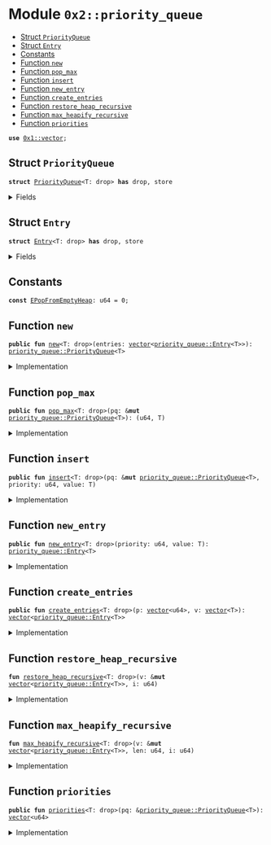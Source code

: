 
<a name="0x2_priority_queue"></a>

# Module `0x2::priority_queue`



-  [Struct `PriorityQueue`](#0x2_priority_queue_PriorityQueue)
-  [Struct `Entry`](#0x2_priority_queue_Entry)
-  [Constants](#@Constants_0)
-  [Function `new`](#0x2_priority_queue_new)
-  [Function `pop_max`](#0x2_priority_queue_pop_max)
-  [Function `insert`](#0x2_priority_queue_insert)
-  [Function `new_entry`](#0x2_priority_queue_new_entry)
-  [Function `create_entries`](#0x2_priority_queue_create_entries)
-  [Function `restore_heap_recursive`](#0x2_priority_queue_restore_heap_recursive)
-  [Function `max_heapify_recursive`](#0x2_priority_queue_max_heapify_recursive)
-  [Function `priorities`](#0x2_priority_queue_priorities)


<pre><code><b>use</b> <a href="../../dependencies/move-stdlib/vector.md#0x1_vector">0x1::vector</a>;
</code></pre>



<a name="0x2_priority_queue_PriorityQueue"></a>

## Struct `PriorityQueue`



<pre><code><b>struct</b> <a href="../../dependencies/sui-framework/priority_queue.md#0x2_priority_queue_PriorityQueue">PriorityQueue</a>&lt;T: drop&gt; <b>has</b> drop, store
</code></pre>



<details>
<summary>Fields</summary>


<dl>
<dt>
<code>entries: <a href="../../dependencies/move-stdlib/vector.md#0x1_vector">vector</a>&lt;<a href="../../dependencies/sui-framework/priority_queue.md#0x2_priority_queue_Entry">priority_queue::Entry</a>&lt;T&gt;&gt;</code>
</dt>
<dd>

</dd>
</dl>


</details>

<a name="0x2_priority_queue_Entry"></a>

## Struct `Entry`



<pre><code><b>struct</b> <a href="../../dependencies/sui-framework/priority_queue.md#0x2_priority_queue_Entry">Entry</a>&lt;T: drop&gt; <b>has</b> drop, store
</code></pre>



<details>
<summary>Fields</summary>


<dl>
<dt>
<code>priority: u64</code>
</dt>
<dd>

</dd>
<dt>
<code>value: T</code>
</dt>
<dd>

</dd>
</dl>


</details>

<a name="@Constants_0"></a>

## Constants


<a name="0x2_priority_queue_EPopFromEmptyHeap"></a>



<pre><code><b>const</b> <a href="../../dependencies/sui-framework/priority_queue.md#0x2_priority_queue_EPopFromEmptyHeap">EPopFromEmptyHeap</a>: u64 = 0;
</code></pre>



<a name="0x2_priority_queue_new"></a>

## Function `new`



<pre><code><b>public</b> <b>fun</b> <a href="../../dependencies/sui-framework/priority_queue.md#0x2_priority_queue_new">new</a>&lt;T: drop&gt;(entries: <a href="../../dependencies/move-stdlib/vector.md#0x1_vector">vector</a>&lt;<a href="../../dependencies/sui-framework/priority_queue.md#0x2_priority_queue_Entry">priority_queue::Entry</a>&lt;T&gt;&gt;): <a href="../../dependencies/sui-framework/priority_queue.md#0x2_priority_queue_PriorityQueue">priority_queue::PriorityQueue</a>&lt;T&gt;
</code></pre>



<details>
<summary>Implementation</summary>


<pre><code><b>public</b> <b>fun</b> <a href="../../dependencies/sui-framework/priority_queue.md#0x2_priority_queue_new">new</a>&lt;T: drop&gt;(<b>mut</b> entries: <a href="../../dependencies/move-stdlib/vector.md#0x1_vector">vector</a>&lt;<a href="../../dependencies/sui-framework/priority_queue.md#0x2_priority_queue_Entry">Entry</a>&lt;T&gt;&gt;) : <a href="../../dependencies/sui-framework/priority_queue.md#0x2_priority_queue_PriorityQueue">PriorityQueue</a>&lt;T&gt; {
    <b>let</b> len = <a href="../../dependencies/move-stdlib/vector.md#0x1_vector_length">vector::length</a>(&entries);
    <b>let</b> <b>mut</b> i = len / 2;
    // Max heapify from the first node that is a parent (node at len / 2).
    <b>while</b> (i &gt; 0) {
        i = i - 1;
        <a href="../../dependencies/sui-framework/priority_queue.md#0x2_priority_queue_max_heapify_recursive">max_heapify_recursive</a>(&<b>mut</b> entries, len, i);
    };
    <a href="../../dependencies/sui-framework/priority_queue.md#0x2_priority_queue_PriorityQueue">PriorityQueue</a> { entries }
}
</code></pre>



</details>

<a name="0x2_priority_queue_pop_max"></a>

## Function `pop_max`



<pre><code><b>public</b> <b>fun</b> <a href="../../dependencies/sui-framework/priority_queue.md#0x2_priority_queue_pop_max">pop_max</a>&lt;T: drop&gt;(pq: &<b>mut</b> <a href="../../dependencies/sui-framework/priority_queue.md#0x2_priority_queue_PriorityQueue">priority_queue::PriorityQueue</a>&lt;T&gt;): (u64, T)
</code></pre>



<details>
<summary>Implementation</summary>


<pre><code><b>public</b> <b>fun</b> <a href="../../dependencies/sui-framework/priority_queue.md#0x2_priority_queue_pop_max">pop_max</a>&lt;T: drop&gt;(pq: &<b>mut</b> <a href="../../dependencies/sui-framework/priority_queue.md#0x2_priority_queue_PriorityQueue">PriorityQueue</a>&lt;T&gt;) : (u64, T) {
    <b>let</b> len = <a href="../../dependencies/move-stdlib/vector.md#0x1_vector_length">vector::length</a>(&pq.entries);
    <b>assert</b>!(len &gt; 0, <a href="../../dependencies/sui-framework/priority_queue.md#0x2_priority_queue_EPopFromEmptyHeap">EPopFromEmptyHeap</a>);
    // Swap the max element <b>with</b> the last element in the entries and remove the max element.
    <b>let</b> <a href="../../dependencies/sui-framework/priority_queue.md#0x2_priority_queue_Entry">Entry</a> { priority, value } = <a href="../../dependencies/move-stdlib/vector.md#0x1_vector_swap_remove">vector::swap_remove</a>(&<b>mut</b> pq.entries, 0);
    // Now the max heap property <b>has</b> been violated at the root node, but nowhere <b>else</b>
    // so we call max heapify on the root node.
    <a href="../../dependencies/sui-framework/priority_queue.md#0x2_priority_queue_max_heapify_recursive">max_heapify_recursive</a>(&<b>mut</b> pq.entries, len - 1, 0);
    (priority, value)
}
</code></pre>



</details>

<a name="0x2_priority_queue_insert"></a>

## Function `insert`



<pre><code><b>public</b> <b>fun</b> <a href="../../dependencies/sui-framework/priority_queue.md#0x2_priority_queue_insert">insert</a>&lt;T: drop&gt;(pq: &<b>mut</b> <a href="../../dependencies/sui-framework/priority_queue.md#0x2_priority_queue_PriorityQueue">priority_queue::PriorityQueue</a>&lt;T&gt;, priority: u64, value: T)
</code></pre>



<details>
<summary>Implementation</summary>


<pre><code><b>public</b> <b>fun</b> <a href="../../dependencies/sui-framework/priority_queue.md#0x2_priority_queue_insert">insert</a>&lt;T: drop&gt;(pq: &<b>mut</b> <a href="../../dependencies/sui-framework/priority_queue.md#0x2_priority_queue_PriorityQueue">PriorityQueue</a>&lt;T&gt;, priority: u64, value: T) {
    <a href="../../dependencies/move-stdlib/vector.md#0x1_vector_push_back">vector::push_back</a>(&<b>mut</b> pq.entries, <a href="../../dependencies/sui-framework/priority_queue.md#0x2_priority_queue_Entry">Entry</a> { priority, value});
    <b>let</b> index = <a href="../../dependencies/move-stdlib/vector.md#0x1_vector_length">vector::length</a>(&pq.entries) - 1;
    <a href="../../dependencies/sui-framework/priority_queue.md#0x2_priority_queue_restore_heap_recursive">restore_heap_recursive</a>(&<b>mut</b> pq.entries, index);
}
</code></pre>



</details>

<a name="0x2_priority_queue_new_entry"></a>

## Function `new_entry`



<pre><code><b>public</b> <b>fun</b> <a href="../../dependencies/sui-framework/priority_queue.md#0x2_priority_queue_new_entry">new_entry</a>&lt;T: drop&gt;(priority: u64, value: T): <a href="../../dependencies/sui-framework/priority_queue.md#0x2_priority_queue_Entry">priority_queue::Entry</a>&lt;T&gt;
</code></pre>



<details>
<summary>Implementation</summary>


<pre><code><b>public</b> <b>fun</b> <a href="../../dependencies/sui-framework/priority_queue.md#0x2_priority_queue_new_entry">new_entry</a>&lt;T: drop&gt;(priority: u64, value: T): <a href="../../dependencies/sui-framework/priority_queue.md#0x2_priority_queue_Entry">Entry</a>&lt;T&gt; {
    <a href="../../dependencies/sui-framework/priority_queue.md#0x2_priority_queue_Entry">Entry</a> { priority, value }
}
</code></pre>



</details>

<a name="0x2_priority_queue_create_entries"></a>

## Function `create_entries`



<pre><code><b>public</b> <b>fun</b> <a href="../../dependencies/sui-framework/priority_queue.md#0x2_priority_queue_create_entries">create_entries</a>&lt;T: drop&gt;(p: <a href="../../dependencies/move-stdlib/vector.md#0x1_vector">vector</a>&lt;u64&gt;, v: <a href="../../dependencies/move-stdlib/vector.md#0x1_vector">vector</a>&lt;T&gt;): <a href="../../dependencies/move-stdlib/vector.md#0x1_vector">vector</a>&lt;<a href="../../dependencies/sui-framework/priority_queue.md#0x2_priority_queue_Entry">priority_queue::Entry</a>&lt;T&gt;&gt;
</code></pre>



<details>
<summary>Implementation</summary>


<pre><code><b>public</b> <b>fun</b> <a href="../../dependencies/sui-framework/priority_queue.md#0x2_priority_queue_create_entries">create_entries</a>&lt;T: drop&gt;(<b>mut</b> p: <a href="../../dependencies/move-stdlib/vector.md#0x1_vector">vector</a>&lt;u64&gt;, <b>mut</b> v: <a href="../../dependencies/move-stdlib/vector.md#0x1_vector">vector</a>&lt;T&gt;): <a href="../../dependencies/move-stdlib/vector.md#0x1_vector">vector</a>&lt;<a href="../../dependencies/sui-framework/priority_queue.md#0x2_priority_queue_Entry">Entry</a>&lt;T&gt;&gt; {
    <b>let</b> len = <a href="../../dependencies/move-stdlib/vector.md#0x1_vector_length">vector::length</a>(&p);
    <b>assert</b>!(<a href="../../dependencies/move-stdlib/vector.md#0x1_vector_length">vector::length</a>(&v) == len, 0);
    <b>let</b> <b>mut</b> res = <a href="../../dependencies/move-stdlib/vector.md#0x1_vector_empty">vector::empty</a>();
    <b>let</b> <b>mut</b> i = 0;
    <b>while</b> (i &lt; len) {
        <b>let</b> priority = <a href="../../dependencies/move-stdlib/vector.md#0x1_vector_remove">vector::remove</a>(&<b>mut</b> p, 0);
        <b>let</b> value = <a href="../../dependencies/move-stdlib/vector.md#0x1_vector_remove">vector::remove</a>(&<b>mut</b> v, 0);
        <a href="../../dependencies/move-stdlib/vector.md#0x1_vector_push_back">vector::push_back</a>(&<b>mut</b> res, <a href="../../dependencies/sui-framework/priority_queue.md#0x2_priority_queue_Entry">Entry</a> { priority, value });
        i = i + 1;
    };
    res
}
</code></pre>



</details>

<a name="0x2_priority_queue_restore_heap_recursive"></a>

## Function `restore_heap_recursive`



<pre><code><b>fun</b> <a href="../../dependencies/sui-framework/priority_queue.md#0x2_priority_queue_restore_heap_recursive">restore_heap_recursive</a>&lt;T: drop&gt;(v: &<b>mut</b> <a href="../../dependencies/move-stdlib/vector.md#0x1_vector">vector</a>&lt;<a href="../../dependencies/sui-framework/priority_queue.md#0x2_priority_queue_Entry">priority_queue::Entry</a>&lt;T&gt;&gt;, i: u64)
</code></pre>



<details>
<summary>Implementation</summary>


<pre><code><b>fun</b> <a href="../../dependencies/sui-framework/priority_queue.md#0x2_priority_queue_restore_heap_recursive">restore_heap_recursive</a>&lt;T: drop&gt;(v: &<b>mut</b> <a href="../../dependencies/move-stdlib/vector.md#0x1_vector">vector</a>&lt;<a href="../../dependencies/sui-framework/priority_queue.md#0x2_priority_queue_Entry">Entry</a>&lt;T&gt;&gt;, i: u64) {
    <b>if</b> (i == 0) {
        <b>return</b>
    };
    <b>let</b> parent = (i - 1) / 2;

    // If new elem is greater than its parent, swap them and recursively
    // do the restoration upwards.
    <b>if</b> (<a href="../../dependencies/move-stdlib/vector.md#0x1_vector_borrow">vector::borrow</a>(v, i).priority &gt; <a href="../../dependencies/move-stdlib/vector.md#0x1_vector_borrow">vector::borrow</a>(v, parent).priority) {
        <a href="../../dependencies/move-stdlib/vector.md#0x1_vector_swap">vector::swap</a>(v, i, parent);
        <a href="../../dependencies/sui-framework/priority_queue.md#0x2_priority_queue_restore_heap_recursive">restore_heap_recursive</a>(v, parent);
    }
}
</code></pre>



</details>

<a name="0x2_priority_queue_max_heapify_recursive"></a>

## Function `max_heapify_recursive`



<pre><code><b>fun</b> <a href="../../dependencies/sui-framework/priority_queue.md#0x2_priority_queue_max_heapify_recursive">max_heapify_recursive</a>&lt;T: drop&gt;(v: &<b>mut</b> <a href="../../dependencies/move-stdlib/vector.md#0x1_vector">vector</a>&lt;<a href="../../dependencies/sui-framework/priority_queue.md#0x2_priority_queue_Entry">priority_queue::Entry</a>&lt;T&gt;&gt;, len: u64, i: u64)
</code></pre>



<details>
<summary>Implementation</summary>


<pre><code><b>fun</b> <a href="../../dependencies/sui-framework/priority_queue.md#0x2_priority_queue_max_heapify_recursive">max_heapify_recursive</a>&lt;T: drop&gt;(v: &<b>mut</b> <a href="../../dependencies/move-stdlib/vector.md#0x1_vector">vector</a>&lt;<a href="../../dependencies/sui-framework/priority_queue.md#0x2_priority_queue_Entry">Entry</a>&lt;T&gt;&gt;, len: u64, i: u64) {
    <b>if</b> (len == 0) {
        <b>return</b>
    };
    <b>assert</b>!(i &lt; len, 1);
    <b>let</b> left = i * 2 + 1;
    <b>let</b> right = left + 1;
    <b>let</b> <b>mut</b> max = i;
    // Find the node <b>with</b> highest priority among node `i` and its two children.
    <b>if</b> (left &lt; len && <a href="../../dependencies/move-stdlib/vector.md#0x1_vector_borrow">vector::borrow</a>(v, left).priority&gt; <a href="../../dependencies/move-stdlib/vector.md#0x1_vector_borrow">vector::borrow</a>(v, max).priority) {
        max = left;
    };
    <b>if</b> (right &lt; len && <a href="../../dependencies/move-stdlib/vector.md#0x1_vector_borrow">vector::borrow</a>(v, right).priority &gt; <a href="../../dependencies/move-stdlib/vector.md#0x1_vector_borrow">vector::borrow</a>(v, max).priority) {
        max = right;
    };
    // If the parent node (node `i`) doesn't have the highest priority, we swap the parent <b>with</b> the
    // max priority node.
    <b>if</b> (max != i) {
        <a href="../../dependencies/move-stdlib/vector.md#0x1_vector_swap">vector::swap</a>(v, max, i);
        // After the swap, we have restored the property at node `i` but now the max heap property
        // may be violated at node `max` since this node now <b>has</b> a new value. So we need <b>to</b> now
        // max heapify the subtree rooted at node `max`.
        <a href="../../dependencies/sui-framework/priority_queue.md#0x2_priority_queue_max_heapify_recursive">max_heapify_recursive</a>(v, len, max);
    }
}
</code></pre>



</details>

<a name="0x2_priority_queue_priorities"></a>

## Function `priorities`



<pre><code><b>public</b> <b>fun</b> <a href="../../dependencies/sui-framework/priority_queue.md#0x2_priority_queue_priorities">priorities</a>&lt;T: drop&gt;(pq: &<a href="../../dependencies/sui-framework/priority_queue.md#0x2_priority_queue_PriorityQueue">priority_queue::PriorityQueue</a>&lt;T&gt;): <a href="../../dependencies/move-stdlib/vector.md#0x1_vector">vector</a>&lt;u64&gt;
</code></pre>



<details>
<summary>Implementation</summary>


<pre><code><b>public</b> <b>fun</b> <a href="../../dependencies/sui-framework/priority_queue.md#0x2_priority_queue_priorities">priorities</a>&lt;T: drop&gt;(pq: &<a href="../../dependencies/sui-framework/priority_queue.md#0x2_priority_queue_PriorityQueue">PriorityQueue</a>&lt;T&gt;): <a href="../../dependencies/move-stdlib/vector.md#0x1_vector">vector</a>&lt;u64&gt; {
    <b>let</b> <b>mut</b> res = <a href="../../dependencies/move-stdlib/vector.md#0x1_vector">vector</a>[];
    <b>let</b> <b>mut</b> i = 0;
    <b>while</b> (i &lt; <a href="../../dependencies/move-stdlib/vector.md#0x1_vector_length">vector::length</a>(&pq.entries)) {
        <a href="../../dependencies/move-stdlib/vector.md#0x1_vector_push_back">vector::push_back</a>(&<b>mut</b> res, <a href="../../dependencies/move-stdlib/vector.md#0x1_vector_borrow">vector::borrow</a>(&pq.entries, i).priority);
        i = i +1;
    };
    res
}
</code></pre>



</details>
